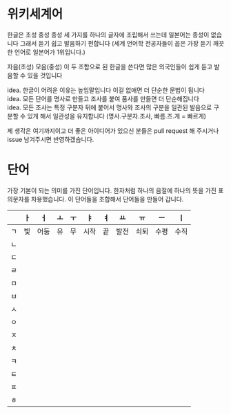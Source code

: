 # 위키세계어

한글은 초성 중성 종성 세 가지를 하나의 글자에 조립해서 쓰는데 
일본어는 종성이 없습니다
그래서 듣기 쉽고 발음하기 편합니다 (세계 언어학 전공자들이 꼽은 가장 듣기 깨끗한 언어로 일본어가 1위입니다.)

자음(초성) 모음(중성) 이 두 조합으로 된 한글을 쓴다면 많은 외국인들이 쉽게 듣고 발음할 수 있을 것입니다

idea. 한글이 어려운 이유는 높임말입니다 이걸 없애면 더 단순한 문법이 됩니다\
idea. 모든 단어를 명사로 만들고 조사를 붙여 품사를 만들면 더 단순해집니다\
idea. 모든 조사는 특정 구분자 뒤에 붙어서 명사와 조사의 구분을 일관된 발음으로 구분할 수 있게 해서 일관성을 유지합니다 (명사.구분자.조사, 빠름.즈.게 = 빠르게)

제 생각은 여기까지이고 더 좋은 아이디어가 있으신 분들은 pull request 해 주시거나 issue 남겨주시면 반영하겠습니다.

# 단어

가장 기본이 되는 의미를 가진 단어입니다. 한자처럼 하나의 음절에 하나의 뜻을 가진 표의문자를 차용했습니다. 이 단어들을 조합해서 단어들을 만들어 갑니다.

|   | ㅏ | ㅓ  | ㅗ | ㅜ | ㅑ  | ㅕ | ㅛ  | ㅠ  | ㅡ  | ㅣ  |
| - | - | -- | - | - | -- | - | -- | -- | -- | -- |
| ㄱ | 빛 | 어둠 | 유 | 무 | 시작 | 끝 | 발전 | 쇠퇴 | 수평 | 수직 |
| ㄴ |   |    |   |   |    |   |    |    |    |    |
| ㄷ |   |    |   |   |    |   |    |    |    |    |
| ㄹ |   |    |   |   |    |   |    |    |    |    |
| ㅁ |   |    |   |   |    |   |    |    |    |    |
| ㅂ |   |    |   |   |    |   |    |    |    |    |
| ㅅ |   |    |   |   |    |   |    |    |    |    |
| ㅇ |   |    |   |   |    |   |    |    |    |    |
| ㅈ |   |    |   |   |    |   |    |    |    |    |
| ㅊ |   |    |   |   |    |   |    |    |    |    |
| ㅋ |   |    |   |   |    |   |    |    |    |    |
| ㅌ |   |    |   |   |    |   |    |    |    |    |
| ㅍ |   |    |   |   |    |   |    |    |    |    |
| ㅎ |   |    |   |   |    |   |    |    |    |    |